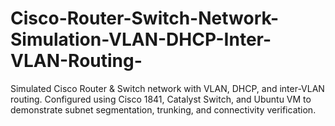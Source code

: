 # Cisco-Router-Switch-Network-Simulation-VLAN-DHCP-Inter-VLAN-Routing-
Simulated Cisco Router &amp; Switch network with VLAN, DHCP, and inter-VLAN routing. Configured using Cisco 1841, Catalyst Switch, and Ubuntu VM to demonstrate subnet segmentation, trunking, and connectivity verification.
